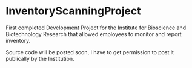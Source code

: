 # InventoryScanningProject
First completed Development Project for the Institute for Bioscience and Biotechnology Research that allowed employees to monitor and report inventory.

Source code will be posted soon, I have to get permission to post it publically by the Institution.
